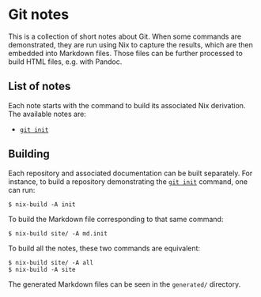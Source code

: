 # Git notes

This is a collection of short notes about Git. When some commands are
demonstrated, they are run using Nix to capture the results, which are then
embedded into Markdown files. Those files can be further processed to build
HTML files, e.g. with Pandoc.


## List of notes

Each note starts with the command to build its associated Nix derivation. The
available notes are:

- [`git init`](generated/init.md)


## Building

Each repository and associated documentation can be built separately. For
instance, to build a repository demonstrating the [`git
init`](generated/init.md) command, one can run:

```
$ nix-build -A init
```

To build the Markdown file corresponding to that same command:

```
$ nix-build site/ -A md.init
```

To build all the notes, these two commands are equivalent:

```
$ nix-build site/ -A all
$ nix-build -A site
```

The generated Markdown files can be seen in the `generated/` directory.
